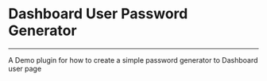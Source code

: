 # Dashboard User Password Generator #
----
A Demo plugin for how to create a simple password generator to Dashboard user page